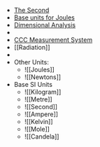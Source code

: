 - [The Second](https://www.youtube.com/watch?v=Tc_tDVbjCQk)
- [Base units for Joules](https://www.youtube.com/watch?v=m_Gl1vHXYT0)
- [Dimensional Analysis](https://www.youtube.com/watch?v=Qmx9dptfl0A)
-
- [CCC Measurement System](https://youtu.be/KmfdeWd0RMk)
- [[Radiation]]
-
- Other Units:
	- ![[Joules]]
	- ![[Newtons]]
- Base SI Units
	- ![[Kilogram]] 
	- ![[Metre]] 
	- ![[Second]] 
	- ![[Ampere]] 
	- ![[Kelvin]]
	- ![[Mole]]
	- ![[Candela]] 